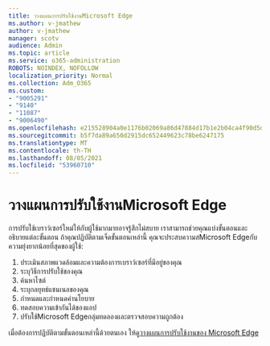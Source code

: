 ```yaml
---
title: วางแผนการปรับใช้งานMicrosoft Edge
ms.author: v-jmathew
author: v-jmathew
manager: scotv
audience: Admin
ms.topic: article
ms.service: o365-administration
ROBOTS: NOINDEX, NOFOLLOW
localization_priority: Normal
ms.collection: Adm_O365
ms.custom:
- "9005291"
- "9140"
- "11087"
- "9006490"
ms.openlocfilehash: e215528904a0e1176b02069a86d47884d17b1e2b04ca4f90d5deedbeb82f5dc9
ms.sourcegitcommit: b5f7da89a650d2915dc652449623c78be6247175
ms.translationtype: MT
ms.contentlocale: th-TH
ms.lasthandoff: 08/05/2021
ms.locfileid: "53960710"
---
```

# <a name="plan-your-deployment-of-microsoft-edge"></a>วางแผนการปรับใช้งานMicrosoft Edge

การปรับใช้เบราว์เซอร์ใหม่ให้กับผู้ใช้มากมายอาจรู้สึกไม่สบาย เราสามารถช่วยคุณแบ่งขั้นตอนและอธิบายแต่ละขั้นตอน ถ้าคุณปฏิบัติตามเจ็ดขั้นตอนเหล่านี้ คุณจะประสบความสMicrosoft Edgeกับความยุ่งยากน้อยที่สุดของผู้ใช้:

1. ประเมินสภาพแวดล้อมและความต้องการเบราว์เซอร์ที่มีอยู่ของคุณ
2. ระบุวิธีการปรับใช้ของคุณ
3. ค้นหาไซต์
4. ระบุกลยุทธ์แชนเนลของคุณ
5. กําหนดและกําหนดค่านโยบาย
6. ทดสอบความเข้ากันได้ของแอป
7. ปรับใช้Microsoft Edgeกลุ่มทดลองและตรวจสอบความถูกต้อง

เมื่อต้องการปฏิบัติตามขั้นตอนเหล่านี้ด้วยตนเอง ให้ดู[วางแผนการปรับใช้งานของ Microsoft Edge](https://go.microsoft.com/fwlink/?linkid=2129990)
